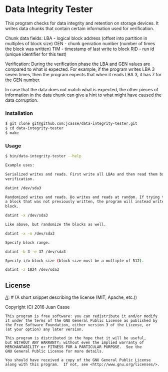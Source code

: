 [//]: # (Markdown: dillinger.io/ shows a nice example of Markdown commands with a viewer.)
[//]: # (Comments in Markdown: http://stackoverflow.com/questions/4823468/comments-in-markdown)
[//]: # (C++ Project Structure: http://hiltmon.com/blog/2013/07/03/a-simple-c-plus-plus-project-structure/)
[//]: # (C++ Library Creation: http://www.adp-gmbh.ch/cpp/gcc/create_lib.html)

# Data Integrity Tester

This program checks for data integrity and retention on storage devices.
It writes data chunks that contain certain information used for verification.

Chunk data fields:
LBA - logical block address (offset into partition in multiples of block size)
GEN - chunk genration number (number of times the block was written)
TIM - timestamp of last write to block
RID - run id (unique identifier for this test)

Verification:
During the verification phase the LBA and GEN values are compared to what is
expected. For example, if the program writes LBA 3 seven times, then the
program expects that when it reads LBA 3, it has 7 for the GEN number.

In case that the data does not match what is expected, the other pieces of
information in the data chunk can give a hint to what might have caused the
data corruption.

### Installation

```sh
$ git clone git@github.com:jcasse/data-integrity-tester.git
$ cd data-integrity-tester
$ make
```
### Usage

```sh
$ bin/data-integrity-tester --help

Example uses:

Serialized writes and reads. First write all LBAs and then read them back for
verification.

datint /dev/sda3

Randomized writes and reads. Do writes and reads at random. If trying to read
a block that was not previously written, the program will instead write the
block.

datint -x /dev/sda3

Like above, but randomize the blocks as well.

datint -x -m /dev/sda3

Specify block range.

datint -b 3 -e 37 /dev/sda3

Specify i/o block size (block size must be a multiple of 512).

datint -z 1024 /dev/sda3
```

License
----

[//]: # (A short snippet describing the license (MIT, Apache, etc.))

[//]: # (http://choosealicense.com/)

Copyright (C) 2016 Juan Casse

    This program is free software: you can redistribute it and/or modify
    it under the terms of the GNU General Public License as published by
    the Free Software Foundation, either version 3 of the License, or
    (at your option) any later version.

    This program is distributed in the hope that it will be useful,
    but WITHOUT ANY WARRANTY; without even the implied warranty of
    MERCHANTABILITY or FITNESS FOR A PARTICULAR PURPOSE.  See the
    GNU General Public License for more details.

    You should have received a copy of the GNU General Public License
    along with this program.  If not, see <http://www.gnu.org/licenses/>.
